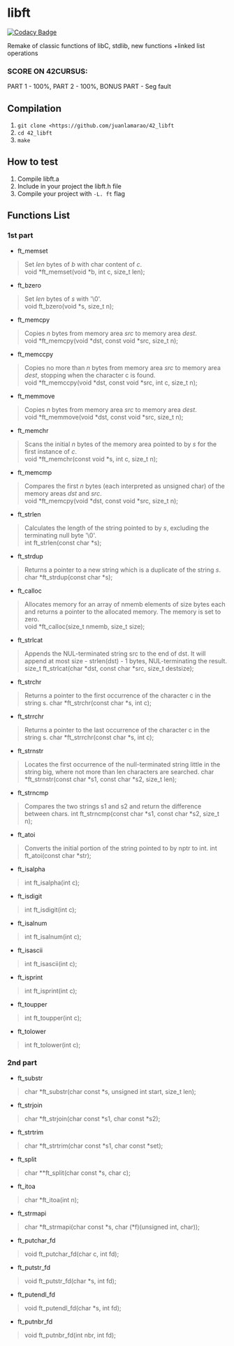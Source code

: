 # libft

[![Codacy Badge](https://api.codacy.com/project/badge/Grade/d1bd308375ce46a1a7c8698a9c3e754b)](https://app.codacy.com/manual/juanlamarao/42_libft?utm_source=github.com&utm_medium=referral&utm_content=juanlamarao/42_libft&utm_campaign=Badge_Grade_Dashboard)

Remake of classic functions of libC, stdlib, new functions +linked list operations

### SCORE ON 42CURSUS:
PART 1 - 100%, PART 2 - 100%, BONUS PART - Seg fault

## Compilation
1. `git clone <https://github.com/juanlamarao/42_libft`
2. `cd 42_libft`
3. `make`

## How to test
1. Compile libft.a
2. Include in your project the libft.h file
3. Compile your project with `-L. ft` flag

## Functions List
### 1st part
* ft_memset
> Set _len_ bytes of _b_ with char content of _c_.  
> void   \*ft_memset(void \*b, int c, size_t len);
* ft_bzero
> Set _len_ bytes of _s_ with '\0'.  
> void   ft_bzero(void \*s, size_t n);
* ft_memcpy
> Copies _n_ bytes from memory area _src_ to memory area _dest_.  
> void   \*ft_memcpy(void \*dst, const void \*src, size_t n);
* ft_memccpy
> Copies no more than _n_ bytes from memory area _src_ to memory area 
> _dest_, stopping when the character c is found.  
> void   \*ft_memccpy(void \*dst, const void \*src, int c, size_t n);
* ft_memmove
> Copies _n_ bytes from memory area _src_ to memory area _dest_.  
> void   \*ft_memmove(void \*dst, const void \*src, size_t n);
* ft_memchr
> Scans the  initial _n_ bytes of the memory area pointed to by _s_ for the first instance of _c_.  
> void   \*ft_memchr(const void \*s, int c, size_t n);
* ft_memcmp
> Compares the first _n_ bytes (each interpreted as unsigned char) of the memory areas _dst_ and _src_.  
> void   \*ft_memcpy(void \*dst, const void \*src, size_t n);
* ft_strlen
> Calculates the length of the string pointed to by _s_, excluding the terminating null byte '\0'.  
> int    ft_strlen(const char \*s);
* ft_strdup
> Returns a pointer to a new string which is a duplicate of the string _s_.  
> char   \*ft_strdup(const char \*s);
* ft_calloc
> Allocates memory for an array of nmemb elements of size bytes each and
> returns a pointer to the allocated memory. The memory  is  set  to zero.  
> void   \*ft_calloc(size_t nmemb, size_t size);
* ft_strlcat
> Appends the NUL-terminated string src to the end of dst.  It will append
> at most size - strlen(dst) - 1 bytes, NUL-terminating the result.  
> size_t  ft_strlcat(char \*dst, const char \*src, size_t destsize);
* ft_strchr
> Returns a pointer to the first occurrence of the character c in the string s.
> char   \*ft_strchr(const char \*s, int c);
* ft_strrchr
> Returns a pointer to the last occurrence of  the character c in the string s.
> char   \*ft_strrchr(const char \*s, int c);
* ft_strnstr
> Locates the first occurrence of the null-terminated string little in the string
> big, where not more than len characters are searched.
> char   \*ft_strnstr(const char \*s1, const char \*s2, size_t len);
* ft_strncmp
> Compares the two strings s1 and s2 and return the difference between chars.
> int    ft_strncmp(const char \*s1, const char \*s2, size_t n);
* ft_atoi
> Converts the initial portion of the string pointed to by nptr to int.
> int    ft_atoi(const char \*str);
* ft_isalpha
> 
> int    ft_isalpha(int c);
* ft_isdigit
> 
> int    ft_isdigit(int c);
* ft_isalnum
> 
> int    ft_isalnum(int c);
* ft_isascii
> 
> int    ft_isascii(int c);
* ft_isprint
> 
> int    ft_isprint(int c);
* ft_toupper
> 
> int    ft_toupper(int c);
* ft_tolower
> 
> int    ft_tolower(int c);

### 2nd part
* ft_substr
>
> char			\*ft_substr(char const \*s, unsigned int start, size_t len);
* ft_strjoin
>
> char			\*ft_strjoin(char const \*s1, char const \*s2);
* ft_strtrim
>
> char			\*ft_strtrim(char const \*s1, char const \*set);
* ft_split
>
> char			\*\*ft_split(char const \*s, char c);
* ft_itoa
>
> char			\*ft_itoa(int n);
* ft_strmapi
>
> char			\*ft_strmapi(char const \*s, char (\*f)(unsigned int, char));
* ft_putchar_fd
>
> void			ft_putchar_fd(char c, int fd);
* ft_putstr_fd
>
> void			ft_putstr_fd(char \*s, int fd);
* ft_putendl_fd
>
> void			ft_putendl_fd(char \*s, int fd);
* ft_putnbr_fd
>
> void			ft_putnbr_fd(int nbr, int fd);
